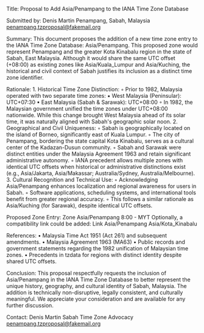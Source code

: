 Title: Proposal to Add Asia/Penampang to the IANA Time Zone Database

Submitted by:
Denis Martin
Penampang, Sabah, Malaysia
penampang.tzproposal@fakemail.org

Summary:
This document proposes the addition of a new time zone entry to the IANA Time Zone Database: Asia/Penampang. This proposed zone would represent Penampang and the greater Kota Kinabalu region in the state of Sabah, East Malaysia.
Although it would share the same UTC offset (+08:00) as existing zones like Asia/Kuala_Lumpur and Asia/Kuching, the historical and civil context of Sabah justifies its inclusion as a distinct time zone identifier.

Rationale:
    1. Historical Time Zone Distinction:
        ◦ Prior to 1982, Malaysia operated with two separate time zones:
            ▪ West Malaysia (Peninsular): UTC+07:30
            ▪ East Malaysia (Sabah & Sarawak): UTC+08:00
        ◦ In 1982, the Malaysian government unified the time zones under UTC+08:00 nationwide. While this change brought West Malaysia ahead of its solar time, it was naturally aligned with Sabah's geographic solar noon.
    2. Geographical and Civil Uniqueness:
        ◦ Sabah is geographically located on the island of Borneo, significantly east of Kuala Lumpur.
        ◦ The city of Penampang, bordering the state capital Kota Kinabalu, serves as a cultural center of the Kadazan-Dusun community.
        ◦ Sabah and Sarawak were distinct entities under the Malaysia Agreement 1963 and retain significant administrative autonomy.
        ◦ IANA precedent allows multiple zones with identical UTC offsets when historical or administrative distinctions exist (e.g., Asia/Jakarta, Asia/Makassar; Australia/Sydney, Australia/Melbourne).
    3. Cultural Recognition and Technical Use:
        ◦ Acknowledging Asia/Penampang enhances localization and regional awareness for users in Sabah.
        ◦ Software applications, scheduling systems, and international tools benefit from greater regional accuracy.
        ◦ This follows a similar rationale as Asia/Kuching (for Sarawak), despite identical UTC offsets.

Proposed Zone Entry:
Zone Asia/Penampang    8:00    -    MYT
Optionally, a compatibility link could be added:
Link Asia/Penampang    Asia/Kota_Kinabalu

References:
    • Malaysia Time Act 1951 (Act 261) and subsequent amendments.
    • Malaysia Agreement 1963 (MA63)
    • Public records and government statements regarding the 1982 unification of Malaysian time zones.
    • Precedents in tzdata for regions with distinct identity despite shared UTC offsets.

Conclusion:
This proposal respectfully requests the inclusion of Asia/Penampang in the IANA Time Zone Database to better represent the unique history, geography, and cultural identity of Sabah, Malaysia. The addition is technically non-disruptive, legally consistent, and culturally meaningful.
We appreciate your consideration and are available for any further discussion.

Contact:
Denis Martin
Sabah Time Zone Advocacy
penampang.tzproposal@fakemail.org
